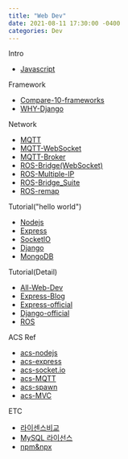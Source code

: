 ```yaml
---
title: "Web Dev"
date: 2021-08-11 17:30:00 -0400
categories: Dev
---
```



Intro
- [Javascript]

Framework
- [Compare-10-frameworks]
- [WHY-Django]

Network
- [MQTT]
- [MQTT-WebSocket]
- [MQTT-Broker]
- [ROS-Bridge(WebSocket)]
- [ROS-Multiple-IP]
- [ROS-Bridge_Suite]
- [ROS-remap]

Tutorial("hello world")
- [Nodejs]
- [Express]
- [SocketIO]
- [Django]
- [MongoDB]

Tutorial(Detail)
- [All-Web-Dev]
- [Express-Blog]
- [Express-official]
- [Django-official]
- [ROS]

ACS Ref
- [acs-nodejs]
- [acs-express]
- [acs-socket.io]
- [acs-MQTT]
- [acs-spawn]
- [acs-MVC]
 
ETC
- [라이센스비교]
- [MySQL 라이선스]
- [npm&npx]

[SocketIO]: https://socket.io/get-started/chat
[npm&npx]: https://www.freecodecamp.org/news/npm-vs-npx-whats-the-difference/
[MQTT]: https://pypi.org/project/paho-mqtt/#id3
[MQTT-Broker]: http://www.steves-internet-guide.com/mossquitto-conf-file/
[ROS-Bridge(WebSocket)]: http://robotwebtools.org/tools.html
[MQTT-WebSocket]: https://www.educba.com/mqtt-vs-websocket/
[ROS-Multiple-IP]: http://wiki.ros.org/ROS/Tutorials/MultipleMachines
[ROS-Bridge_Suite]:http://wiki.ros.org/rosbridge_suite/Tutorials/RunningRosbridge
[ROS-remap]: http://wiki.ros.org/Remapping%20Arguments

[Javascript]: https://developer.mozilla.org/ko/docs/Learn/JavaScript/First_steps/What_is_JavaScript
[Express]: https://blogger.pe.kr/789
[Nodejs]:https://javafa.gitbooks.io/nodejs_server_basic/content/
[Django]:https://m.blog.naver.com/shino1025/221316480686
[ROS]:http://wiki.ros.org/ROS/Tutorials
[Compare-10-frameworks]: https://towardsdatascience.com/top-10-in-demand-web-development-frameworks-in-2021-8a5b668be0d6
[WHY-Django]: https://blog.lxf.kr/2018-11-19---why-or-not-django/
[All-Web-Dev]: https://developer.mozilla.org/en-US/docs/Learn
[Express-Blog]: https://jinbroing.tistory.com/84?category=916190
[Express-official]: https://expressjs.com/en/starter/basic-routing.html
[Django-official]: https://docs.djangoproject.com/en/3.1/intro/tutorial01/

[MongoDB]: https://devlog.jwgo.kr/2019/02/26/how-to-install-mongodb-on-ubuntu/
[MySQL 라이선스]: https://www.phpschool.com/gnuboard4/bbs/board.php?bo_table=forum&wr_id=92874
[라이센스비교]: http://www.bloter.net/archives/209318

[acs-nodejs]: https://itstory.tk/entry/Ubuntu-1604-nodejs-와-npm-설치
[acs-express]: https://expressjs.com/en/starter/generator.html
[acs-socket.io]: https://socket.io/get-started/chat 
[acs-MQTT]: https://www.npmjs.com/package/mqtt
[acs-spawn]: https://stackoverflow.com/questions/23450534/how-to-call-a-python-function-from-node-js
[acs-MVC]: https://eyegochild.medium.com/express-1-mvc-pattern-b5261d4ca320
